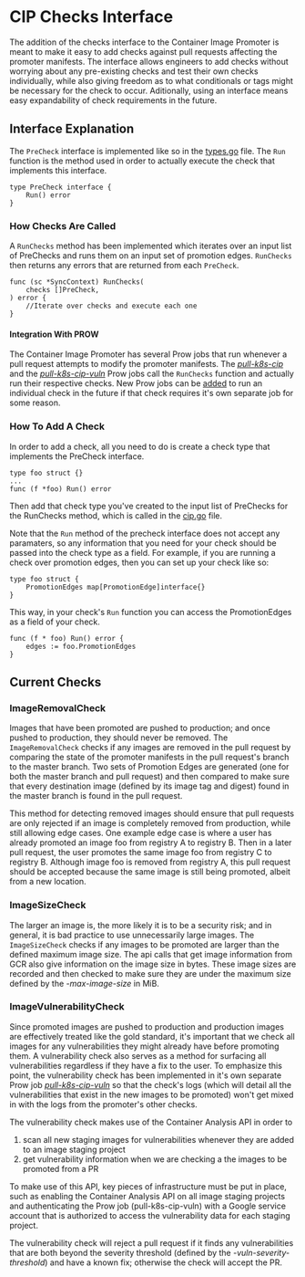 # CIP Checks Interface
The addition of the checks interface to the Container Image Promoter is meant 
to make it easy to add checks against pull requests affecting the promoter 
manifests. The interface allows engineers to add checks without worrying about 
any pre-existing checks and test their own checks individually, while also 
giving freedom as to what conditionals or tags might be necessary for the 
check to occur. Aditionally, using an interface means easy expandability of 
check requirements in the future.

## Interface Explanation
The `PreCheck` interface is implemented like so in the 
[types.go](https://github.com/kubernetes-sigs/promo-tools/blob/master/lib/dockerregistry/types.go)
file. The `Run` function is the method used in order to actually execute the 
check that implements this interface.

```
type PreCheck interface {
	Run() error   
}
```

### How Checks Are Called
A `RunChecks` method has been implemented which iterates over an input list of 
PreChecks and runs them on an input set of promotion edges. `RunChecks` then 
returns any errors that are returned from each `PreCheck`.

```
func (sc *SyncContext) RunChecks(
	checks []PreCheck,
) error {
	//Iterate over checks and execute each one
}
```

#### Integration With PROW
The Container Image Promoter has several Prow jobs that run whenever a pull 
request attempts to modify the promoter manifests. The 
[*pull-k8s-cip*](https://github.com/kubernetes/test-infra/blob/master/config/jobs/kubernetes/sig-release/cip/container-image-promoter.yaml) 
and the 
[*pull-k8s-cip-vuln*](https://github.com/kubernetes/test-infra/blob/master/config/jobs/kubernetes/sig-release/cip/container-image-promoter.yaml) 
Prow jobs call the `RunChecks` function and actually run their respective checks. 
New Prow jobs can be [added](https://github.com/kubernetes/test-infra/blob/master/config/jobs/README.md#adding-or-updating-jobs) 
to run an individual check in the future if that check requires it's own separate 
job for some reason. 

### How To Add A Check
In order to add a check, all you need to do is create a check type that 
implements the PreCheck interface.

```
type foo struct {}
...
func (f *foo) Run() error
```
Then add that check type you've created to the input list of PreChecks for 
the RunChecks method, which is called in the 
[cip.go](https://github.com/kubernetes-sigs/promo-tools/blob/master/cip.go)
file.

Note that the `Run` method of the precheck interface does not accept any 
paramaters, so any information that you need for your check should be passed 
into the check type as a field. For example, if you are running a check over 
promotion edges, then you can set up your check like so:

```
type foo struct {
	PromotionEdges map[PromotionEdge]interface{}
}
```
This way, in your check's `Run` function you can access the PromotionEdges as 
a field of your check.

```
func (f * foo) Run() error {
	edges := foo.PromotionEdges
}
```

## Current Checks
### ImageRemovalCheck
Images that have been promoted are pushed to production; and once pushed to 
production, they should never be removed. The `ImageRemovalCheck` checks if 
any images are removed in the pull request by comparing the state of the 
promoter manifests in the pull request's branch to the master branch. Two sets 
of Promotion Edges are generated (one for both the master branch and pull 
request) and then compared to make sure that every destination image (defined 
by its image tag and digest) found in the master branch is found in the pull 
request.

This method for detecting removed images should ensure that pull requests are 
only rejected if an image is completely removed from production, while still 
allowing edge cases. One example edge case is where a user has already 
promoted an image foo from registry A to registry B. Then in a later pull 
request, the user promotes the same image foo from registry C to registry B. 
Although image foo is removed from registry A, this pull request should be 
accepted because the same image is still being promoted, albeit from a new 
location. 

### ImageSizeCheck
The larger an image is, the more likely it is to be a security risk; and in 
general, it is bad practice to use unnecessarily large images. The 
`ImageSizeCheck` checks if any images to be promoted are larger than the 
defined maximum image size. The api calls that get image information from GCR 
also give information on the image size in bytes. These image sizes are 
recorded and then checked to make sure they are under the maximum size 
defined by the *-max-image-size* in MiB. 

### ImageVulnerabilityCheck
Since promoted images are pushed to production and production images are 
effectively treated like the gold standard, it's important that we check 
all images for any vulnerabilities they might already have before promoting 
them. A vulnerability check also serves as a method for surfacing all 
vulnerabilities regardless if they have a fix to the user. To emphasize this 
point, the vulnerability check has been implemented in it's own separate Prow 
job 
[*pull-k8s-cip-vuln*](https://github.com/kubernetes/test-infra/blob/master/config/jobs/kubernetes/sig-release/cip/container-image-promoter.yaml)
so that the check's logs (which will detail all the vulnerabilities that exist 
in the new images to be promoted) won't get mixed in with the logs from the 
promoter's other checks. 

The vulnerability check makes use of the Container Analysis API in order to 
1. scan all new staging images for vulnerabilities whenever they are added to 
an image staging project 
2. get vulnerability information when we are 
checking a the images to be promoted from a PR

To make use of this API, key pieces of infrastructure must be put in place, 
such as enabling the Container Analysis API on all image staging projects 
and authenticating the Prow job (pull-k8s-cip-vuln) with a Google service 
account that is authorized to access the vulnerability data for each 
staging project.

The vulnerability check will reject a pull request if it finds any 
vulnerabilities that are both beyond the severity threshold (defined by the 
*-vuln-severity-threshold*) and have a known fix; otherwise the check will 
accept the PR.
